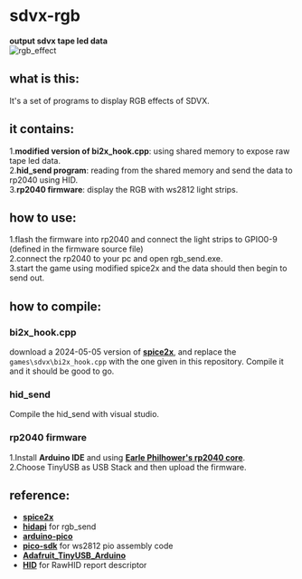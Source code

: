 # sdvx-rgb
**output sdvx tape led data**  
![rgb_effect](https://github.com/hlcm0/sdvx-rgb/assets/103294894/ddd0477e-8d16-472d-9812-67287682c630)

## what is this:
It's a set of programs to display RGB effects of SDVX.
## it contains:
1.**modified version of bi2x_hook.cpp**: using shared memory to expose raw tape led data.  
2.**hid_send program**: reading from the shared memory and send the data to rp2040 using HID.  
3.**rp2040 firmware**: display the RGB with ws2812 light strips.
## how to use:
1.flash the firmware into rp2040 and connect the light strips to GPIO0-9 (defined in the firmware source file)  
2.connect the rp2040 to your pc and open rgb_send.exe.  
3.start the game using modified spice2x and the data should then begin to send out.  
## how to compile:
### bi2x_hook.cpp
download a 2024-05-05 version of [**spice2x**](https://github.com/spice2x/spice2x.github.io), and replace the `games\sdvx\bi2x_hook.cpp` with the one given in this repository. Compile it and it should be good to go.
### hid_send
Compile the hid_send with visual studio.
### rp2040 firmware
1.Install **Arduino IDE** and using [**Earle Philhower's rp2040 core**](https://github.com/earlephilhower/arduino-pico).  
2.Choose TinyUSB as USB Stack and then upload the firmware.  
## reference:
- [**spice2x**](https://github.com/spice2x/spice2x.github.io)
- [**hidapi**](https://github.com/libusb/hidapi) for rgb_send
- [**arduino-pico**](https://github.com/earlephilhower/arduino-pico)
- [**pico-sdk**](https://github.com/raspberrypi/pico-sdk) for ws2812 pio assembly code
- [**Adafruit_TinyUSB_Arduino**](https://github.com/adafruit/Adafruit_TinyUSB_Arduino)
- [**HID**](https://github.com/NicoHood/HID) for RawHID report descriptor
